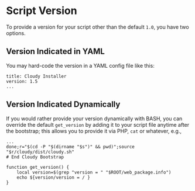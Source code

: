 <!--
id: version
tags: usage
-->

# Script Version

To provide a version for your script other than the default `1.0`, you have two options.

## Version Indicated in YAML

You may hard-code the version in a YAML config file like this:

    title: Cloudy Installer
    version: 1.5
    ...
    
## Version Indicated Dynamically

If you would rather provide your version dynamically with BASH, you can override the default `get_version` by adding it to your script file anytime after the bootstrap; this allows you to provide it via PHP, `cat` or whatever, e.g.,

    ...
    done;r="$(cd -P "$(dirname "$s")" && pwd)";source "$r/cloudy/dist/cloudy.sh"
    # End Cloudy Bootstrap
    
    function get_version() {
        local version=$(grep "version = " "$ROOT/web_package.info")
        echo ${version/version = / }
    }
